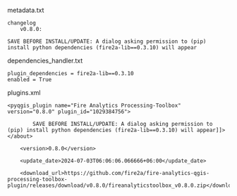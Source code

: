 
metadata.txt

    changelog
        v0.8.0: 

	SAVE BEFORE INSTALL/UPDATE: A dialog asking permission to (pip) install python dependencies (fire2a-lib==0.3.10) will appear

dependencies_handler.txt

	plugin_dependencies = fire2a-lib==0.3.10
    enabled = True

plugins.xml

	<pyqgis_plugin name="Fire Analytics Processing-Toolbox" version="0.8.0" plugin_id="1029384756">

			SAVE BEFORE INSTALL/UPDATE: A dialog asking permission to (pip) install python dependencies (fire2a-lib==0.3.10) will appear]]></about>

		<version>0.8.0</version>

		<update_date>2024-07-03T06:06:06.066666+06:00</update_date>

		<download_url>https://github.com/fire2a/fire-analytics-qgis-processing-toolbox-plugin/releases/download/v0.8.0/fireanalyticstoolbox_v0.8.0.zip</download_url>
